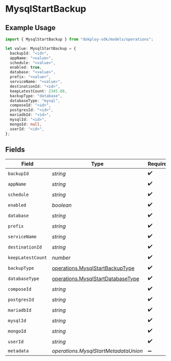 # MysqlStartBackup

## Example Usage

```typescript
import { MysqlStartBackup } from "dokploy-sdk/models/operations";

let value: MysqlStartBackup = {
  backupId: "<id>",
  appName: "<value>",
  schedule: "<value>",
  enabled: true,
  database: "<value>",
  prefix: "<value>",
  serviceName: "<value>",
  destinationId: "<id>",
  keepLatestCount: 2345.08,
  backupType: "database",
  databaseType: "mysql",
  composeId: "<id>",
  postgresId: "<id>",
  mariadbId: "<id>",
  mysqlId: "<id>",
  mongoId: null,
  userId: "<id>",
};
```

## Fields

| Field                                                                                  | Type                                                                                   | Required                                                                               | Description                                                                            |
| -------------------------------------------------------------------------------------- | -------------------------------------------------------------------------------------- | -------------------------------------------------------------------------------------- | -------------------------------------------------------------------------------------- |
| `backupId`                                                                             | *string*                                                                               | :heavy_check_mark:                                                                     | N/A                                                                                    |
| `appName`                                                                              | *string*                                                                               | :heavy_check_mark:                                                                     | N/A                                                                                    |
| `schedule`                                                                             | *string*                                                                               | :heavy_check_mark:                                                                     | N/A                                                                                    |
| `enabled`                                                                              | *boolean*                                                                              | :heavy_check_mark:                                                                     | N/A                                                                                    |
| `database`                                                                             | *string*                                                                               | :heavy_check_mark:                                                                     | N/A                                                                                    |
| `prefix`                                                                               | *string*                                                                               | :heavy_check_mark:                                                                     | N/A                                                                                    |
| `serviceName`                                                                          | *string*                                                                               | :heavy_check_mark:                                                                     | N/A                                                                                    |
| `destinationId`                                                                        | *string*                                                                               | :heavy_check_mark:                                                                     | N/A                                                                                    |
| `keepLatestCount`                                                                      | *number*                                                                               | :heavy_check_mark:                                                                     | N/A                                                                                    |
| `backupType`                                                                           | [operations.MysqlStartBackupType](../../models/operations/mysqlstartbackuptype.md)     | :heavy_check_mark:                                                                     | N/A                                                                                    |
| `databaseType`                                                                         | [operations.MysqlStartDatabaseType](../../models/operations/mysqlstartdatabasetype.md) | :heavy_check_mark:                                                                     | N/A                                                                                    |
| `composeId`                                                                            | *string*                                                                               | :heavy_check_mark:                                                                     | N/A                                                                                    |
| `postgresId`                                                                           | *string*                                                                               | :heavy_check_mark:                                                                     | N/A                                                                                    |
| `mariadbId`                                                                            | *string*                                                                               | :heavy_check_mark:                                                                     | N/A                                                                                    |
| `mysqlId`                                                                              | *string*                                                                               | :heavy_check_mark:                                                                     | N/A                                                                                    |
| `mongoId`                                                                              | *string*                                                                               | :heavy_check_mark:                                                                     | N/A                                                                                    |
| `userId`                                                                               | *string*                                                                               | :heavy_check_mark:                                                                     | N/A                                                                                    |
| `metadata`                                                                             | *operations.MysqlStartMetadataUnion*                                                   | :heavy_minus_sign:                                                                     | N/A                                                                                    |